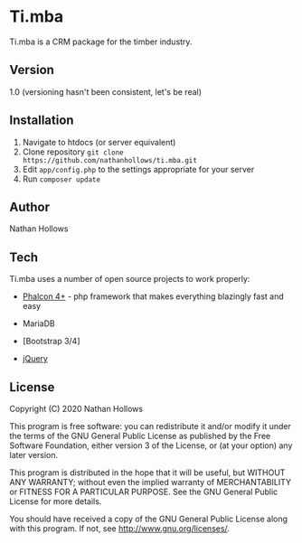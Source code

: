 # Ti.mba

Ti.mba is a CRM package for the timber industry.

<description>

## Version
1.0 (versioning hasn't been consistent, let's be real)

<version>

## Installation

1. Navigate to htdocs (or server equivalent)
2. Clone repository `git clone https://github.com/nathanhollows/ti.mba.git`
3. Edit `app/config.php` to the settings appropriate for your server
4. Run `composer update`

<instructions>

## Author

Nathan Hollows

<author>

## Tech

Ti.mba uses a number of open source projects to work properly:

* [Phalcon 4+] - php framework that makes everything blazingly fast and easy
* MariaDB
* [Bootstrap 3/4]
* [jQuery]

   [Twitter Bootstrap]: <http://twitter.github.com/bootstrap/>
   [Phalcon 4+]: <https://phalconphp.com/en/>
   [jQuery]: <https://jquery.com/>

<tech>

## License

Copyright (C) 2020 Nathan Hollows

This program is free software: you can redistribute it and/or modify it under the terms of the GNU General Public License as published by the Free Software Foundation, either version 3 of the License, or (at your option) any later version.

This program is distributed in the hope that it will be useful, but WITHOUT ANY WARRANTY; without even the implied warranty of MERCHANTABILITY or FITNESS FOR A PARTICULAR PURPOSE.  See the GNU General Public License for more details.

You should have received a copy of the GNU General Public License along with this program.  If not, see <http://www.gnu.org/licenses/>.

<license>
